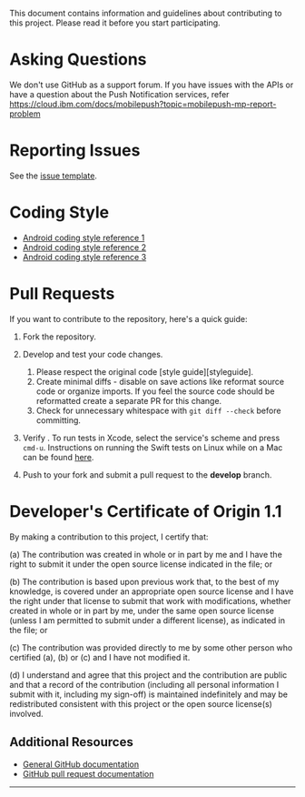 This document contains information and guidelines about contributing to this project. Please read it before you start participating.

# Asking Questions

We don't use GitHub as a support forum. If you have issues with the APIs or have a question about the Push Notification services, refer https://cloud.ibm.com/docs/mobilepush?topic=mobilepush-mp-report-problem

# Reporting Issues

See the [issue template](issue_template.md).

# Coding Style

- [Android coding style reference 1](https://source.android.com/setup/contribute/code-style)
- [Android coding style reference 2](https://developer.android.com/kotlin/style-guide)
- [Android coding style reference 3](https://source.android.com/devices/architecture/hidl/code-style)

# Pull Requests

If you want to contribute to the repository, here's a quick guide:
  1. Fork the repository.
  1. Develop and test your code changes.
      1. Please respect the original code [style guide][styleguide].
      1. Create minimal diffs - disable on save actions like reformat source code or organize imports. If you feel the source code should be reformatted create a separate PR for this change.
      1. Check for unnecessary whitespace with `git diff --check` before committing.

  1. Verify . To run tests in Xcode, select the service's scheme and press `cmd-u`. Instructions on running the Swift tests on Linux while on a Mac can be found [here](https://github.com/watson-developer-cloud/swift-sdk/wiki/Running-Swift-Linux-Tests-on-Mac).
  1. Push to your fork and submit a pull request to the **develop** branch.

# Developer's Certificate of Origin 1.1

By making a contribution to this project, I certify that:

(a) The contribution was created in whole or in part by me and I
   have the right to submit it under the open source license
   indicated in the file; or

(b) The contribution is based upon previous work that, to the best
   of my knowledge, is covered under an appropriate open source
   license and I have the right under that license to submit that
   work with modifications, whether created in whole or in part
   by me, under the same open source license (unless I am
   permitted to submit under a different license), as indicated
   in the file; or

(c) The contribution was provided directly to me by some other
   person who certified (a), (b) or (c) and I have not modified
   it.

(d) I understand and agree that this project and the contribution
   are public and that a record of the contribution (including all
   personal information I submit with it, including my sign-off) is
   maintained indefinitely and may be redistributed consistent with
   this project or the open source license(s) involved.


## Additional Resources
+ [General GitHub documentation](https://help.github.com/)
+ [GitHub pull request documentation](https://help.github.com/send-pull-requests/)

---